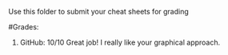 Use this folder to submit your cheat sheets for grading


#Grades:
1. GitHub: 10/10 Great job! I really like your graphical approach. 
